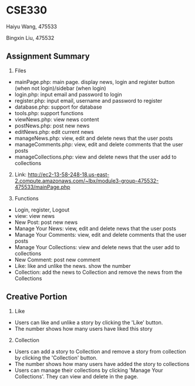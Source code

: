 # CSE330
Haiyu Wang, 475533

Bingxin Liu, 475532

## Assignment Summary
1. Files
* mainPage.php: main page. display news, login and register button (when not login)/sidebar (when login)
* login.php: input email and password to login
* register.php: input email, username and password to register
* database.php: support for database
* tools.php: support functions
* viewNews.php: view news content
* postNews.php: post new news
* editNews.php: edit current news
* manageNews.php: view, edit and delete news that the user posts
* manageComments.php: view, edit and delete comments that the user posts
* manageCollections.php: view and delete news that the user add to collections

2. Link: http://ec2-13-58-248-18.us-east-2.compute.amazonaws.com/~lbx/module3-group-475532-475533/mainPage.php

3. Functions
* Login, register, Logout
* view: view news
* New Post: post new news
* Manage Your News: view, edit and delete news that the user posts
* Manage Your Comments: view, edit and delete comments that the user posts
* Manage Your Collections: view and delete news that the user add to collections
* New Comment: post new comment
* Like: like and unlike the news. show the number
* Collection: add the news to Collection and remove the news from the Collections

## Creative Portion
1. Like
* Users can like and unlike a story by clicking the 'Like' button.
* The number shows how many users have liked this story

2. Collection
* Users can add a story to Collection and remove a story from collection by clicking the 'Collection' button.
* The number shows how many users have added the story to collections
* Users can manage their collections by clicking 'Manage Your Collections'. They can view and delete in the page.





